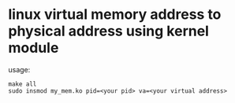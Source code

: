 # linux virtual memory address to physical address using kernel module

usage:
```
make all
sudo insmod my_mem.ko pid=<your pid> va=<your virtual address>
```
